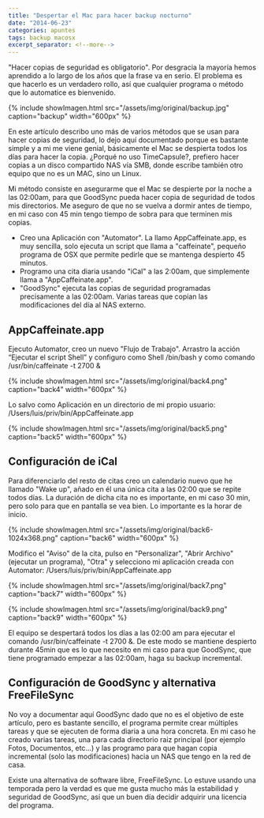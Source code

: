 ```yaml
---
title: "Despertar el Mac para hacer backup nocturno"
date: "2014-06-23"
categories: apuntes
tags: backup macosx
excerpt_separator: <!--more-->
---
```


"Hacer copias de seguridad es obligatorio". Por desgracia la mayoría hemos aprendido a lo largo de los años que la frase va en serio. El problema es que hacerlo es un verdadero rollo, así que cualquier programa o método que lo automatice es bienvenido.

{% include showImagen.html
    src="/assets/img/original/backup.jpg"
    caption="backup"
    width="600px"
    %}

En este artículo describo uno más de varios métodos que se usan para hacer copias de seguridad, lo dejo aquí documentado porque es bastante simple y a mi me viene genial, básicamente el Mac se despierta todos los días para hacer la copia. ¿Porqué no uso TimeCapsule?, prefiero hacer copias a un disco compartido NAS vía SMB, donde escribe también otro equipo que no es un MAC, sino un Linux.

Mi método consiste en asegurarme que el Mac se despierte por la noche a las 02:00am, para que GoodSync pueda hacer copia de seguridad de todos mis directorios. Me aseguro de que no se vuelva a dormir antes de tiempo, en mi caso con 45 min tengo tiempo de sobra para que terminen mis copias.

- Creo una Aplicación con "Automator". La llamo AppCaffeinate.app, es muy sencilla, solo ejecuta un script que llama a "caffeinate", pequeño programa de OSX que permite pedirle que se mantenga despierto 45 minutos.
- Programo una cita diaria usando "iCal" a las 2:00am, que simplemente llama a "AppCaffeinate.app".
- "GoodSync" ejecuta las copias de seguridad programadas precisamente a las 02:00am. Varias tareas que copian las modificaciones del día al NAS externo.

## AppCaffeinate.app

Ejecuto Automator, creo un nuevo "Flujo de Trabajo". Arrastro la acción “Ejecutar el script Shell” y configuro como Shell /bin/bash y como comando /usr/bin/caffeinate -t 2700 &

{% include showImagen.html
    src="/assets/img/original/back4.png"
    caption="back4"
    width="600px"
    %}

Lo salvo como Aplicación en un directorio de mi propio usuario: /Users/luis/priv/bin/AppCaffeinate.app

{% include showImagen.html
    src="/assets/img/original/back5.png"
    caption="back5"
    width="600px"
    %}

## Configuración de iCal

Para diferenciarlo del resto de citas creo un calendario nuevo que he llamado "Wake up", añado en él una única cita a las 02:00 que se repite todos días. La duración de dicha cita no es importante, en mi caso 30 min, pero solo para que en pantalla se vea bien. Lo importante es la horar de inicio.

{% include showImagen.html
    src="/assets/img/original/back6-1024x368.png"
    caption="back6"
    width="600px"
    %}

Modifico el "Aviso" de la cita, pulso en "Personalizar", "Abrir Archivo" (ejecutar un programa), "Otra" y selecciono mi aplicación creada con Automator: /Users/luis/priv/bin/AppCaffeinate.app

{% include showImagen.html
    src="/assets/img/original/back7.png"
    caption="back7"
    width="600px"
    %}

{% include showImagen.html
    src="/assets/img/original/back9.png"
    caption="back9"
    width="600px"
    %}

El equipo se despertará todos los días a las 02:00 am para ejecutar el comando /usr/bin/caffeinate -t 2700 &. De este modo se mantiene despierto durante 45min que es lo que necesito en mi caso para que GoodSync, que tiene programado empezar a las 02:00am, haga su backup incremental.

## Configuración de GoodSync y alternativa FreeFileSync

No voy a documentar aquí GoodSync dado que no es el objetivo de este artículo, pero es bastante sencillo, el programa permite crear múltiples tareas y que se ejecuten de forma diaria a una hora concreta. En mi caso he creado varias tareas, una para cada directorio raiz principal (por ejemplo Fotos, Documentos, etc...) y las programo para que hagan copia incremental (solo las modificaciones) hacia un NAS que tengo en la red de casa.

Existe una alternativa de software libre, FreeFileSync. Lo estuve usando una temporada pero la verdad es que me gusta mucho más la estabilidad y seguridad de GoodSync, así que un buen día decidir adquirir una licencia del programa.
